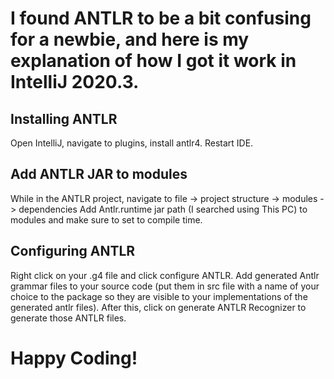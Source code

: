 # I found ANTLR to be a bit confusing for a newbie, and here is my explanation of how I got it work in IntelliJ 2020.3.
## Installing ANTLR
Open IntelliJ, navigate to plugins, install antlr4. Restart IDE. 
## Add ANTLR JAR to modules
While in the ANTLR project, navigate to file -> project structure -> modules -> dependencies
Add Antlr.runtime jar path (I searched using This PC) to modules and make sure to set to compile time.
## Configuring ANTLR
Right click on your .g4 file and click configure ANTLR.
Add generated Antlr grammar files to your source code (put them in src file with a name of your choice to the package so they are visible to your implementations of the generated antlr files). After this, click on generate ANTLR Recognizer to generate those ANTLR files. 
# Happy Coding! 









